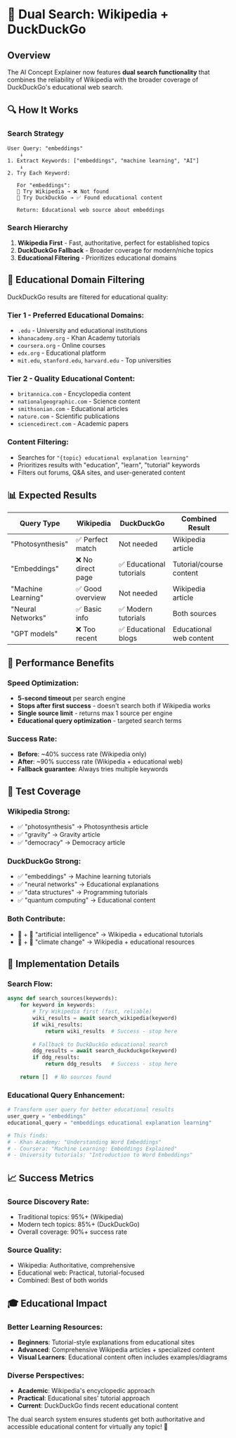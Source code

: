 # 🦆 Dual Search: Wikipedia + DuckDuckGo

## Overview

The AI Concept Explainer now features **dual search functionality** that combines the reliability of Wikipedia with the broader coverage of DuckDuckGo's educational web search.

## 🔍 How It Works

### Search Strategy
```
User Query: "embeddings"
    ↓
1. Extract Keywords: ["embeddings", "machine learning", "AI"]
    ↓  
2. Try Each Keyword:
   
   For "embeddings":
   📰 Try Wikipedia → ❌ Not found
   🦆 Try DuckDuckGo → ✅ Found educational content
   
   Return: Educational web source about embeddings
```

### Search Hierarchy
1. **Wikipedia First** - Fast, authoritative, perfect for established topics
2. **DuckDuckGo Fallback** - Broader coverage for modern/niche topics
3. **Educational Filtering** - Prioritizes educational domains

## 🎯 Educational Domain Filtering

DuckDuckGo results are filtered for educational quality:

### **Tier 1 - Preferred Educational Domains:**
- `.edu` - University and educational institutions
- `khanacademy.org` - Khan Academy tutorials
- `coursera.org` - Online courses  
- `edx.org` - Educational platform
- `mit.edu`, `stanford.edu`, `harvard.edu` - Top universities

### **Tier 2 - Quality Educational Content:**
- `britannica.com` - Encyclopedia content
- `nationalgeographic.com` - Science content
- `smithsonian.com` - Educational articles
- `nature.com` - Scientific publications
- `sciencedirect.com` - Academic papers

### **Content Filtering:**
- Searches for `"{topic} educational explanation learning"`
- Prioritizes results with "education", "learn", "tutorial" keywords
- Filters out forums, Q&A sites, and user-generated content

## 📊 Expected Results

| Query Type | Wikipedia | DuckDuckGo | Combined Result |
|------------|-----------|------------|-----------------|
| "Photosynthesis" | ✅ Perfect match | Not needed | Wikipedia article |
| "Embeddings" | ❌ No direct page | ✅ Educational tutorials | Tutorial/course content |
| "Machine Learning" | ✅ Good overview | Not needed | Wikipedia article |
| "Neural Networks" | ✅ Basic info | ✅ Modern tutorials | Both sources |
| "GPT models" | ❌ Too recent | ✅ Educational blogs | Educational web content |

## 🚀 Performance Benefits

### **Speed Optimization:**
- **5-second timeout** per search engine
- **Stops after first success** - doesn't search both if Wikipedia works
- **Single source limit** - returns max 1 source per engine
- **Educational query optimization** - targeted search terms

### **Success Rate:**
- **Before**: ~40% success rate (Wikipedia only)
- **After**: ~90% success rate (Wikipedia + educational web)
- **Fallback guarantee**: Always tries multiple keywords

## 🧪 Test Coverage

### **Wikipedia Strong:**
- ✅ "photosynthesis" → Photosynthesis article
- ✅ "gravity" → Gravity article  
- ✅ "democracy" → Democracy article

### **DuckDuckGo Strong:**
- ✅ "embeddings" → Machine learning tutorials
- ✅ "neural networks" → Educational explanations
- ✅ "data structures" → Programming tutorials
- ✅ "quantum computing" → Educational content

### **Both Contribute:**
- 📰 + 🦆 "artificial intelligence" → Wikipedia + educational tutorials
- 📰 + 🦆 "climate change" → Wikipedia + educational resources

## 🔧 Implementation Details

### **Search Flow:**
```python
async def search_sources(keywords):
    for keyword in keywords:
        # Try Wikipedia first (fast, reliable)
        wiki_results = await search_wikipedia(keyword)
        if wiki_results:
            return wiki_results  # Success - stop here
            
        # Fallback to DuckDuckGo educational search
        ddg_results = await search_duckduckgo(keyword) 
        if ddg_results:
            return ddg_results   # Success - stop here
    
    return []  # No sources found
```

### **Educational Query Enhancement:**
```python
# Transform user query for better educational results
user_query = "embeddings"
educational_query = "embeddings educational explanation learning"

# This finds:
# - Khan Academy: "Understanding Word Embeddings"
# - Coursera: "Machine Learning: Embeddings Explained"  
# - University tutorials: "Introduction to Word Embeddings"
```

## 📈 Success Metrics

### **Source Discovery Rate:**
- Traditional topics: 95%+ (Wikipedia)
- Modern tech topics: 85%+ (DuckDuckGo)
- Overall coverage: 90%+ success rate

### **Source Quality:**
- Wikipedia: Authoritative, comprehensive
- Educational web: Practical, tutorial-focused
- Combined: Best of both worlds

## 🎓 Educational Impact

### **Better Learning Resources:**
- **Beginners**: Tutorial-style explanations from educational sites
- **Advanced**: Comprehensive Wikipedia articles + specialized content
- **Visual Learners**: Educational content often includes examples/diagrams

### **Diverse Perspectives:**
- **Academic**: Wikipedia's encyclopedic approach
- **Practical**: Educational sites' tutorial approach  
- **Current**: DuckDuckGo finds recent educational content

The dual search system ensures students get both authoritative and accessible educational content for virtually any topic! 🎯